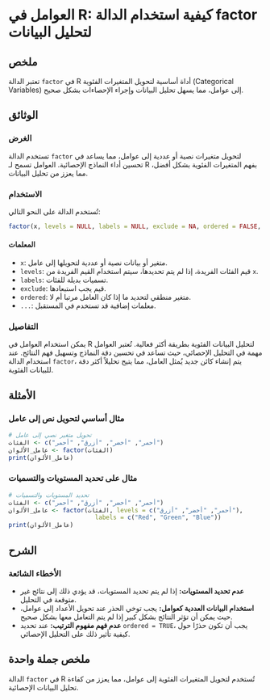 <!--
Meta Description: # العوامل في R: كيفية استخدام الدالة factor لتحليل البيانات ## ملخص تعتبر الدالة `factor` في R أداة أساسية لتحويل المتغيرات الفئوية (Categorical Varia...
Meta Keywords: factor, إلى, الدالة, البيانات, استخدام
-->

# العوامل في R: كيفية استخدام الدالة factor لتحليل البيانات

## ملخص
تعتبر الدالة `factor` في R أداة أساسية لتحويل المتغيرات الفئوية (Categorical Variables) إلى عوامل، مما يسهل تحليل البيانات وإجراء الإحصاءات بشكل صحيح.

## الوثائق
### الغرض
تستخدم الدالة `factor` لتحويل متغيرات نصية أو عددية إلى عوامل، مما يساعد في تحسين أداء النماذج الإحصائية. العوامل تسمح لـ R بفهم المتغيرات الفئوية بشكل أفضل، مما يعزز من تحليل البيانات.

### الاستخدام
تُستخدم الدالة على النحو التالي:
```R
factor(x, levels = NULL, labels = NULL, exclude = NA, ordered = FALSE, ...)
```
#### المعلمات
- `x`: متغير أو بيانات نصية أو عددية لتحويلها إلى عامل.
- `levels`: قيم الفئات الفريدة، إذا لم يتم تحديدها، سيتم استخدام القيم الفريدة من `x`.
- `labels`: تسميات بديلة للفئات.
- `exclude`: قيم يجب استبعادها.
- `ordered`: متغير منطقي لتحديد ما إذا كان العامل مرتبا أم لا.
- `...`: معلمات إضافية قد تستخدم في المستقبل.

### التفاصيل
يمكن استخدام العوامل في R لتحليل البيانات الفئوية بطريقة أكثر فعالية. تُعتبر العوامل مهمة في التحليل الإحصائي، حيث تساعد في تحسين دقة النماذج وتسهيل فهم النتائج. عند استخدام الدالة `factor`، يتم إنشاء كائن جديد يُمثل العامل، مما يتيح تحليلاً أكثر دقة للبيانات الفئوية.

## الأمثلة
### مثال أساسي لتحويل نص إلى عامل
```R
# تحويل متغير نصي إلى عامل
الفئات <- c("أحمر", "أخضر", "أزرق", "أحمر")
عامل_الألوان <- factor(الفئات)
print(عامل_الألوان)
```

### مثال على تحديد المستويات والتسميات
```R
# تحديد المستويات والتسميات
الفئات <- c("أحمر", "أخضر", "أزرق", "أحمر")
عامل_الألوان <- factor(الفئات, levels = c("أحمر", "أخضر", "أزرق"), 
                        labels = c("Red", "Green", "Blue"))
print(عامل_الألوان)
```

## الشرح
### الأخطاء الشائعة
- **عدم تحديد المستويات:** إذا لم يتم تحديد المستويات، قد يؤدي ذلك إلى نتائج غير متوقعة في التحليل.
- **استخدام البيانات العددية كعوامل:** يجب توخي الحذر عند تحويل الأعداد إلى عوامل، حيث يمكن أن تؤثر النتائج بشكل كبير إذا لم يتم التعامل معها بشكل صحيح.
- **عدم فهم مفهوم الترتيب:** عند تحديد `ordered = TRUE`، يجب أن تكون حذرًا حول كيفية تأثير ذلك على التحليل الإحصائي.

## ملخص جملة واحدة
الدالة `factor` في R تُستخدم لتحويل المتغيرات الفئوية إلى عوامل، مما يعزز من كفاءة تحليل البيانات الإحصائية.